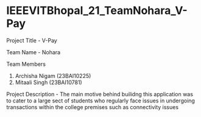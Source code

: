 # IEEEVITBhopal_21_TeamNohara_V-Pay

Project Title - V-Pay

Team Name - Nohara

Team Members
1) Archisha Nigam (23BAI10225)
2) Mitaali Singh (23BAI10781)

Project Description - 
The main motive behind builidng this application was to cater to a large sect of students who regularly face issues in undergoing transactions within the college premises such as connectivity issues 
